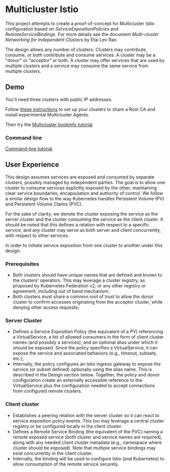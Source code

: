 # Multicluster Istio

This project attempts to create a proof-of-concept for Multicluster Istio configuration
based on _ServiceExpositionPolicies_ and _RemoteServiceBindings_.  For more
details see the document _Multi-cluster Networking for Independent Clusters_
by Etai Lev Ran.

The design allows any number of clusters.  Clusters may contribute, consume, or both contribute
and consume services.  A cluster may be a "donor" or "acceptor" or both.  A cluster may
offer services that are used by multiple clusters and a service may consume the same service from multiple
clusters.

## Demo

You'll need three clusters with public IP addresses.

Follow [these instructions](docs/install/README.md) to set up your clusters to share a Root CA
and install experimental Multicluster Agents.

Then try the [Multicluster bookinfo tutorial](docs/tutorial/bookinfo/README.md).

### Command line

[Command-line tutorial](docs/tutorial/command-line/README.md).


## User Experience

This design assumes services are exposed and consumed by separate clusters, possibly managed by independent parties. The goal is to allow one cluster to consume services explicitly exposed by the other, maintaining clear service boundaries, encapsulation and authority of control. We follow a similar design flow to the way Kubernetes handles Persistent Volume (PV) and Persistent Volume Claims (PVC).

For the sake of clarity, we denote the cluster exposing the service as the server  cluster and the cluster consuming the service as the client cluster. It should be noted that this defines a relation with respect to a specific service, and any cluster may serve as both server and client concurrently, with respect to other services.

In order to initiate service exposition from one cluster to another under this design:

### Prerequisites
- Both clusters should have unique names that are defined and known to the clusters’ operators. This may leverage a cluster registry, as proposed by Kubernetes Federation v2, or any other registry or agreement, including out of band mechanism;
- Both clusters must share a common root of trust to allow the donor cluster to confirm accesses originating from the acceptor cluster, while denying other access requests;
### Server Cluster
- Defines a Service Exposition Policy (the equivalent of a PV) referencing a VirtualService, a list of allowed consumers in the form of client cluster names (and possibly a services), and an optional alias under which it should be exposed. Since the policy specifies a VirtualService, it can expose the service and associated behaviors (e.g., timeout, subsets, etc.);
- Internally, the policy configures an Istio ingress gateway to expose the service (or subset defined) optionally using the alias name. This is described in the Design section below. Together, the policy and donor configuration create an externally accessible reference to the VirtualService plus the configuration needed to accept connections from configured remote clusters.

### Client cluster
- Establishes a peering relation with the server cluster so it can react to service exposition policy events. This too may leverage a central cluster registry or be configured locally in the client cluster.
- Defines a Remote Service Binding (the equivalent of the PVC) naming a remote exposed service (both cluster and service names are required), along with any needed client cluster metadata (e.g., namespace where cluster should be exposed). Note that multiple service bindings may exist concurrently in the client cluster.
- Internally, the binding will be used to configure Istio (and Kubernetes) to allow consumption of the remote service securely.
